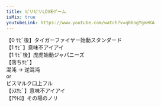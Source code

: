 ```yaml
---
title: ビリビリLOVEゲーム
isMix: true
youtubeLink: https://www.youtube.com/watch?v=q0bngYgmHKA
---
```


<t s=17>【0 ｻﾋﾞ後】</t>タイガーファイヤー始動スタンダード<br />
<t s=62>【1 ｻﾋﾞ】</t>意味不アイアイ<br />
<t s=78>【1 ｻﾋﾞ後】</t>虎虎始動ジャパニーズ<br />
<t s=129>【落ちｻﾋﾞ】</t><br />
混沌 → 逆混沌 <br />
or<br />
ビスマルク口上フル<br />
<t s=153>【ﾗｽｻﾋﾞ】</t>意味不アイアイ<br />
<t s=174>【ｱｳﾄﾛ】</t>その場のノリ<br />
